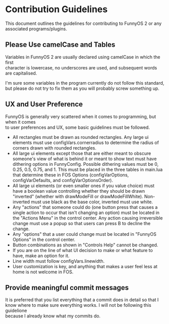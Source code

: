 # Contribution Guidelines

This document outlines the guidelines for contributing to FunnyOS 2 or any  
associated programs/plugins.

## Please Use camelCase and Tables

Variables in FunnyOS 2 are usually declared using camelCase in which the first  
character is lowercase, no underscores are used, and subsequent words are capitalised.  
  
I'm sure some variables in the program currently do not follow this standard,  
but please do not try to fix them as you will probably screw something up.  

## UX and User Preference

FunnyOS is generally very scattered when it comes to programming, but when it comes  
to user preferences and UX, some basic guidelines must be followed.  

 - All rectangles must be drawn as rounded rectangles. Any large ui elements must use configVars.cornerradius to determine the radius of corners drawn with rounded rectangles.
 - All large ui elements except those that are either meant to obscure someone's view of what is behind it or meant to show text must have dithering options in FunnyConfig. Possible dithering values must be 0, 0.25, 0.5, 0.75, and 1. This must be placed in the three tables in main.lua that determine these in FOS Options (configVarOptions, configVarDefaults, and configVarOptionsOrder).
 - All large ui elements (or even smaller ones if you value choice) must have a boolean value controlling whether they should be drawn "inverted" (whether with drawModeFill or drawModeFillWhite). Non-inverted must use black as the base color, inverted must use white.
 - Any "actions" that someone could do (one button press that causes a single action to occur that isn't changing an option) must be located in the "Actions Menu" in the control center. Any action causing irreversible change must use a popup so that users can press B to decline the change.
 - Any "options" that a user could change must be located in "FunnyOS Options" in the control center.
 - Button combinations as shown in "Controls Help" cannot be changed. 
 - If you are on the line of what UI decision to make or what feature to have, make an option for it.
 - Line width must follow configVars.linewidth.
 - User customization is key, and anything that makes a user feel less at home is not welcome in FOS.

## Provide meaningful commit messages

It is preferred that you list everything that a commit does in detail so that I  
know where to make sure everything works. I will not be following this guidelione  
because I already know what my commits do.